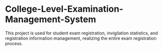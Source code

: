 # College-Level-Examination-Management-System
This project is used for student exam registration, invigilation statistics, and registration information management, realizing the entire exam registration process. 
